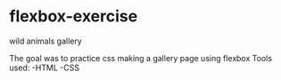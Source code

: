 # flexbox-exercise
wild animals gallery

The goal was to practice css making a gallery page
using flexbox
Tools used:
-HTML
-CSS
